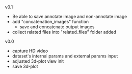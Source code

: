 v0.1
- Be able to save annotate image and non-annotate image
- add "concatenation_images" function    
    - save and concatenate output images
- collect related files into "related_files" folder added

v0.0
- capture HD video
- dataset's internal params and external params input
- adjusted 3d-plot view init
- save 3d-plot